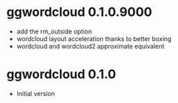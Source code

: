 # ggwordcloud 0.1.0.9000
* add the rm_outside option
* wordcloud layout acceleration thanks to better boxing
* wordcloud and wordcloud2 approximate equivalent

# ggwordcloud 0.1.0
* Initial version
